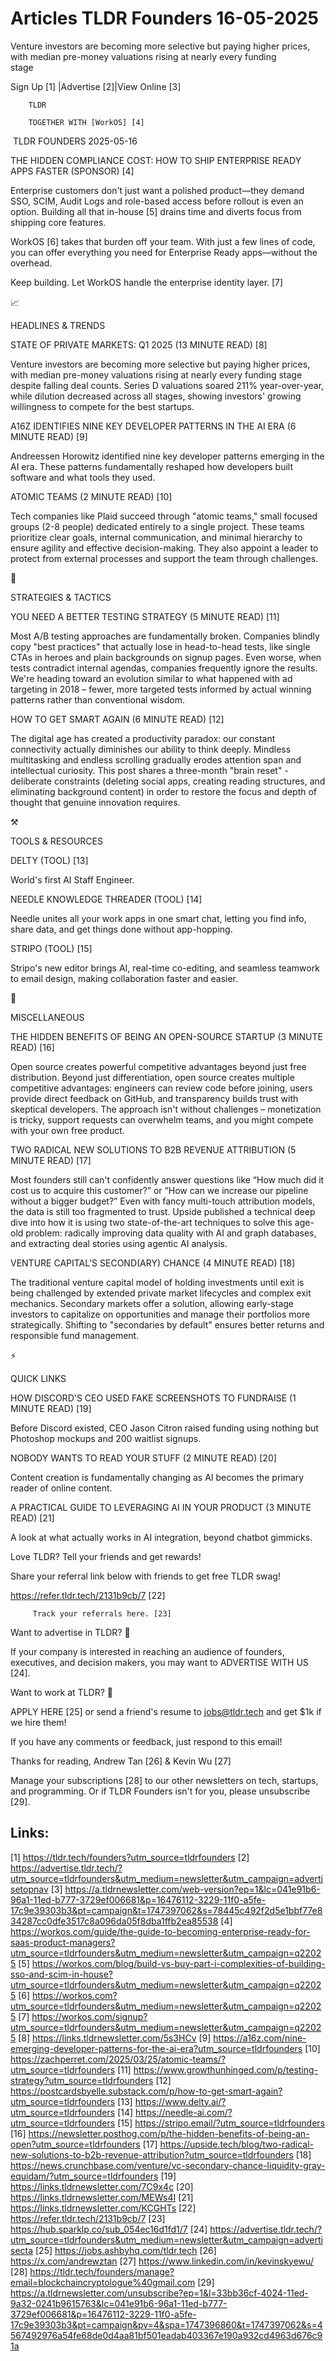# Articles TLDR Founders 16-05-2025

Venture investors are becoming more selective but paying higher
prices, with median pre-money valuations rising at nearly every
funding
stage ‌ ‌ ‌ ‌ ‌ ‌ ‌ ‌ ‌ ‌ ‌ ‌ ‌ ‌ ‌ ‌ ‌ ‌ ‌ ‌ ‌ ‌ ‌ ‌ ‌ ‌  ‌ ‌ ‌ ‌ ‌ ‌ ‌ ‌ ‌ ‌ ‌ ‌ ‌ ‌ ‌ ‌ ‌ ‌ ‌ ‌ ‌ ‌ ‌ ‌ ‌ ‌ 


 Sign Up [1] |Advertise [2]|View Online [3] 

		TLDR 

		TOGETHER WITH [WorkOS] [4]

 TLDR FOUNDERS 2025-05-16

 THE HIDDEN COMPLIANCE COST: HOW TO SHIP ENTERPRISE READY APPS FASTER
(SPONSOR) [4] 

 Enterprise customers don't just want a polished product—they demand
SSO, SCIM, Audit Logs and role-based access before rollout is even an
option. Building all that in-house [5] drains time and diverts focus
from shipping core features.

WorkOS [6] takes that burden off your team. With just a few lines of
code, you can offer everything you need for Enterprise Ready
apps—without the overhead.

Keep building. Let WorkOS handle the enterprise identity layer. [7]

📈 

HEADLINES & TRENDS

 STATE OF PRIVATE MARKETS: Q1 2025 (13 MINUTE READ) [8] 

 Venture investors are becoming more selective but paying higher
prices, with median pre-money valuations rising at nearly every
funding stage despite falling deal counts. Series D valuations soared
211% year-over-year, while dilution decreased across all stages,
showing investors' growing willingness to compete for the best
startups. 

 A16Z IDENTIFIES NINE KEY DEVELOPER PATTERNS IN THE AI ERA (6 MINUTE
READ) [9] 

 Andreessen Horowitz identified nine key developer patterns emerging
in the AI era. These patterns fundamentally reshaped how developers
built software and what tools they used. 

 ATOMIC TEAMS (2 MINUTE READ) [10] 

 Tech companies like Plaid succeed through "atomic teams," small
focused groups (2-8 people) dedicated entirely to a single project.
These teams prioritize clear goals, internal communication, and
minimal hierarchy to ensure agility and effective decision-making.
They also appoint a leader to protect from external processes and
support the team through challenges. 

🧠 

STRATEGIES & TACTICS

 YOU NEED A BETTER TESTING STRATEGY (5 MINUTE READ) [11] 

 Most A/B testing approaches are fundamentally broken. Companies
blindly copy "best practices" that actually lose in head-to-head
tests, like single CTAs in heroes and plain backgrounds on signup
pages. Even worse, when tests contradict internal agendas, companies
frequently ignore the results. We're heading toward an evolution
similar to what happened with ad targeting in 2018 – fewer, more
targeted tests informed by actual winning patterns rather than
conventional wisdom. 

 HOW TO GET SMART AGAIN (6 MINUTE READ) [12] 

 The digital age has created a productivity paradox: our constant
connectivity actually diminishes our ability to think deeply. Mindless
multitasking and endless scrolling gradually erodes attention span and
intellectual curiosity. This post shares a three-month "brain reset" -
deliberate constraints (deleting social apps, creating reading
structures, and eliminating background content) in order to restore
the focus and depth of thought that genuine innovation requires. 

⚒️ 

TOOLS & RESOURCES

 DELTY (TOOL) [13] 

 World's first AI Staff Engineer. 

 NEEDLE KNOWLEDGE THREADER (TOOL) [14] 

 Needle unites all your work apps in one smart chat, letting you find
info, share data, and get things done without app-hopping. 

 STRIPO (TOOL) [15] 

 Stripo's new editor brings AI, real-time co-editing, and seamless
teamwork to email design, making collaboration faster and easier. 

🎁 

MISCELLANEOUS

 THE HIDDEN BENEFITS OF BEING AN OPEN-SOURCE STARTUP (3 MINUTE READ)
[16] 

 Open source creates powerful competitive advantages beyond just free
distribution. Beyond just differentiation, open source creates
multiple competitive advantages: engineers can review code before
joining, users provide direct feedback on GitHub, and transparency
builds trust with skeptical developers. The approach isn't without
challenges – monetization is tricky, support requests can overwhelm
teams, and you might compete with your own free product. 

 TWO RADICAL NEW SOLUTIONS TO B2B REVENUE ATTRIBUTION (5 MINUTE READ)
[17] 

 Most founders still can't confidently answer questions like “How
much did it cost us to acquire this customer?” or “How can we
increase our pipeline without a bigger budget?” Even with fancy
multi-touch attribution models, the data is still too fragmented to
trust. Upside published a technical deep dive into how it is using two
state-of-the-art techniques to solve this age-old problem: radically
improving data quality with AI and graph databases, and extracting
deal stories using agentic AI analysis. 

 VENTURE CAPITAL'S SECOND(ARY) CHANCE (4 MINUTE READ) [18] 

 The traditional venture capital model of holding investments until
exit is being challenged by extended private market lifecycles and
complex exit mechanics. Secondary markets offer a solution, allowing
early-stage investors to capitalize on opportunities and manage their
portfolios more strategically. Shifting to "secondaries by default"
ensures better returns and responsible fund management. 

⚡ 

QUICK LINKS

 HOW DISCORD'S CEO USED FAKE SCREENSHOTS TO FUNDRAISE (1 MINUTE READ)
[19] 

 Before Discord existed, CEO Jason Citron raised funding using nothing
but Photoshop mockups and 200 waitlist signups. 

 NOBODY WANTS TO READ YOUR STUFF (2 MINUTE READ) [20] 

 Content creation is fundamentally changing as AI becomes the primary
reader of online content. 

 A PRACTICAL GUIDE TO LEVERAGING AI IN YOUR PRODUCT (3 MINUTE READ)
[21] 

 A look at what actually works in AI integration, beyond chatbot
gimmicks. 

Love TLDR? Tell your friends and get rewards!

 Share your referral link below with friends to get free TLDR swag! 

 https://refer.tldr.tech/2131b9cb/7 [22] 

		 Track your referrals here. [23] 

Want to advertise in TLDR? 📰

 If your company is interested in reaching an audience of founders,
executives, and decision makers, you may want to ADVERTISE WITH US
[24]. 

Want to work at TLDR? 💼

 APPLY HERE [25] or send a friend's resume to jobs@tldr.tech and get
$1k if we hire them! 

 If you have any comments or feedback, just respond to this email! 

Thanks for reading, 
Andrew Tan [26] & Kevin Wu [27] 

 Manage your subscriptions [28] to our other newsletters on tech,
startups, and programming. Or if TLDR Founders isn't for you, please
unsubscribe [29]. 

 

Links:
------
[1] https://tldr.tech/founders?utm_source=tldrfounders
[2] https://advertise.tldr.tech/?utm_source=tldrfounders&utm_medium=newsletter&utm_campaign=advertisetopnav
[3] https://a.tldrnewsletter.com/web-version?ep=1&lc=041e91b6-96a1-11ed-b777-3729ef006681&p=16476112-3229-11f0-a5fe-17c9e39303b3&pt=campaign&t=1747397062&s=78445c492f2d5e1bbf77e834287cc0dfe3517c8a096da05f8dba1ffb2ea85538
[4] https://workos.com/guide/the-guide-to-becoming-enterprise-ready-for-saas-product-managers?utm_source=tldrfounders&utm_medium=newsletter&utm_campaign=q22025
[5] https://workos.com/blog/build-vs-buy-part-i-complexities-of-building-sso-and-scim-in-house?utm_source=tldrfounders&utm_medium=newsletter&utm_campaign=q22025
[6] https://workos.com?utm_source=tldrfounders&utm_medium=newsletter&utm_campaign=q22025
[7] https://workos.com/signup?utm_source=tldrfounders&utm_medium=newsletter&utm_campaign=q22025
[8] https://links.tldrnewsletter.com/5s3HCv
[9] https://a16z.com/nine-emerging-developer-patterns-for-the-ai-era?utm_source=tldrfounders
[10] https://zachperret.com/2025/03/25/atomic-teams/?utm_source=tldrfounders
[11] https://www.growthunhinged.com/p/testing-strategy?utm_source=tldrfounders
[12] https://postcardsbyelle.substack.com/p/how-to-get-smart-again?utm_source=tldrfounders
[13] https://www.delty.ai/?utm_source=tldrfounders
[14] https://needle-ai.com/?utm_source=tldrfounders
[15] https://stripo.email/?utm_source=tldrfounders
[16] https://newsletter.posthog.com/p/the-hidden-benefits-of-being-an-open?utm_source=tldrfounders
[17] https://upside.tech/blog/two-radical-new-solutions-to-b2b-revenue-attribution?utm_source=tldrfounders
[18] https://news.crunchbase.com/venture/vc-secondary-chance-liquidity-gray-equidam/?utm_source=tldrfounders
[19] https://links.tldrnewsletter.com/7C9x4c
[20] https://links.tldrnewsletter.com/MEWs4I
[21] https://links.tldrnewsletter.com/KCGHTs
[22] https://refer.tldr.tech/2131b9cb/7
[23] https://hub.sparklp.co/sub_054ec16d1fd1/7
[24] https://advertise.tldr.tech/?utm_source=tldrfounders&utm_medium=newsletter&utm_campaign=advertisecta
[25] https://jobs.ashbyhq.com/tldr.tech
[26] https://x.com/andrewztan
[27] https://www.linkedin.com/in/kevinskyewu/
[28] https://tldr.tech/founders/manage?email=blockchaincryptologue%40gmail.com
[29] https://a.tldrnewsletter.com/unsubscribe?ep=1&l=33bb36cf-4024-11ed-9a32-0241b9615763&lc=041e91b6-96a1-11ed-b777-3729ef006681&p=16476112-3229-11f0-a5fe-17c9e39303b3&pt=campaign&pv=4&spa=1747396860&t=1747397062&s=4567492976a54fe68de0d4aa81bf501eadab403367e190a932cd4963d676c91a